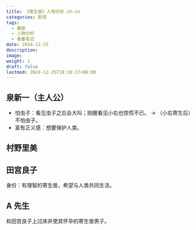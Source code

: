 ```yaml
---
title: 《寄生兽》人物分析.zh-cn
categories: 影视
tags:
  - 番剧
  - 人物分析
  - 看番笔记
date: 2024-12-25
description: 
image: 
weight: 1
draft: false
lastmod: 2024-12-25T19:10:17+08:00
---
```

## 泉新一（主人公）

- 怕虫子：看见虫子之后会大叫；刚醒看见小右也惊慌不已。
	-> 
	（小右寄生后）不怕虫子。
- 富有正义感：想要保护人类。

## 村野里美

## 田宫良子

身份：有理智的寄生兽，希望与人类共同生活。

## A 先生

和田宫良子上过床并使其怀孕的寄生兽男子。
